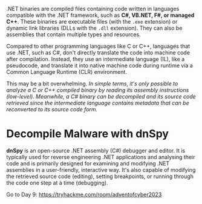 .NET binaries are compiled files containing code written in languages compatible with the .NET framework, such as **C#, VB.NET, F#, or managed C++**. These binaries are executable files (with the `.exe` extension) or dynamic link libraries (DLLs with the `.dll` extension). They can also be assemblies that contain multiple types and resources.

Compared to other programming languages like C or C++, languages that use .NET, such as C#, don't directly translate the code into machine code after compilation. Instead, they use an intermediate language (IL), like a pseudocode, and translate it into native machine code during runtime via a Common Language Runtime (CLR) environment.

This may be a bit overwhelming. *In simple terms, it's only possible to analyze a C or C++ compiled binary by reading its assembly instructions (low-level). Meanwhile, a C# binary can be decompiled and its source code retrieved since the intermediate language contains metadata that can be reconverted to its source code form.*


# Decompile Malware with dnSpy
**dnSpy** is an open-source .NET assembly (C#) debugger and editor. It is typically used for reverse engineering .NET applications and analysing their code and is primarily designed for examining and modifying .NET assemblies in a user-friendly, interactive way. It's also capable of modifying the retrieved source code (editing), setting breakpoints, or running through the code one step at a time (debugging).

Go to Day 9: https://tryhackme.com/room/adventofcyber2023